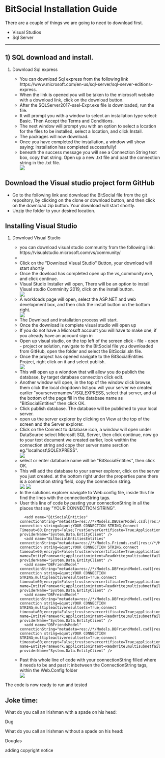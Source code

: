  
 <h1>BitSocial Installation Guide</h1>
<p>There are a couple of things we are going to need to download first.</p>
<ul>
<li>Visual Studios</li>
<li>Sql Server</li>
</ul>
<hr/>
<h2>1) SQL download and install.</h2>
<ol>
<li>Download Sql express</li>
<ul>
<li>You can download Sql express from the following link https://www.microsoft.com/en-us/sql-server/sql-server-editions-express.</li>
<li>When the link is opened you will be taken to the microsoft website with a download link, click on the download button.</li>

<li>After the SQLServer2017-ssel-Expr.exe file is downloaded, run the file.</li>
<li> It will prompt you with a window to select an installation type select: Basic. Then Accept the Terms and Conditions.</li>
<li>The next window will prompt you with an option to select a location for the files to be installed, select a location, and click Install.</li>
<li>The packages will now download.</li>
<li>Once you have completed the installation, a window will show saying: Installation has completed successfully!</li>
<li>beneath the success message you will see a Connection String text box, copy that string. Open up a new .txt file and past the connection string in the .txt file.</li>
<img src="Images/connstring.PNG">
</ul>
</ol>
<h2>Download the Visual studio project form GitHub</h2>
<ul>
<li>Go to the following link and download the BitSocial file from the git repository, by clicking on the clone or download button,
 and then click on the download zip button. Your download will start shortly.
</li>
<li>Unzip the folder to your desired location.</li> 
</ul>
<h2>Installing Visual Studio</h2>
<ol>
<li>Download Visual Studio</li>
<ul>
<li>you can download visual studio community from the following link: https://visualstudio.microsoft.com/vs/community/<li/>
<li>Click on the "Download Visual Studio" Button, your download will start shortly</li>
<li>Once the dowload has completed open up the vs_community.exe, and click continue.</li>
<li>Visual Studio Installer will open, There will be an option to install Visual studio Comminity 2019, click on the install button.</li>
 <img src="Images/web.PNG">
<li>A workloads page will open, select the ASP.NET and web development box, and then click the install button on the bottom right.</li>
 <img src="Images/connstring.PNG">
<li>The Download and installation process will start.</li>
<li>Once the download is complete visual studio will open up</li>
<li> If you do not have a Microsoft account you will have to make one, if you already have an account sign in</li>
<li>Open up visual studio, on the top left of the screen click - file - open - project or solution, navigate to the BitSocial file you downloaded from GitHub, open the folder and select the BitSocial.sln file.</li>
<li>Once the project has opened navigate to the BitSocialEntities Project, right click on it and select publish.</li>
 <img src="Images/bit.PNG">
<li>This will open up a wiondow that will allow you do publich the database, by target database connection click edit.</li>
<li> Another window will open, in the top of the window click browse, them click the local dropdown list.you will your server we created earlier "yourservernamew"/SQLEXPRESS, select that server, and at the bottom of the page fill in the database name as "BitSocialEntities" then click OK.</li>
<li>Click publish database. The database will be published to your local server.</li>
<li>open us the server explorer by clicking on  View at the top of the screen and the Server explorer.</li>
<li>Click on the Connect to database icon, a window will open under DataSource select Microsift SQL Server, then click continue, now go to your text document we created earlier, look weithin the connection string and copy ther server name serction eg."localhost\SQLEXPRESS".</li>
 <img src="Images/DTB.PNG">
<li> select or enter database name will be "BitSocialEntities", then click OK.</li>
<li>This will add the database to your server explorer, click on the server you just created. at the bottom right under the properties pane there is a connection string field, copy the connection string.</li>
 <img src="Images/srv.PNG">
 <img src="Images/conn.PNG">
<li>In the solutions explorer navigate to Web.config file, inside this file find the lines with the connectionString tags.</li>
<li>User this line of code by pasting your connectionString in all the places that say "YOUR CONNECTION STRING".</li>

  ```
    <add name="BitSocialEntities" connectionString="metadata=res://*/Models.DBUserModel.csdl|res://*/Models.DBUserModel.ssdl|res://*/Models.DBUserModel.msl;provider=System.Data.SqlClient;provider connection string=&quot;YOUR CONNECTION STRING;Connect Timeout=60;Encrypt=False;TrustServerCertificate=True;ApplicationIntent=ReadWrite;MultiSubnetFailover=False;App=EntityFramework&quot;" providerName="System.Data.EntityClient" />
    <add name="BitSocialEntitiesEntities" connectionString="metadata=res://*/Models.Friends.csdl|res://*/Models.Friends.ssdl|res://*/Models.Friends.msl;provider=System.Data.SqlClient;provider connection string=&quot;YOUR CONNECTION STRING;connect timeout=60;encrypt=False;trustservercertificate=True;application name=EntityFramework;applicationintent=ReadWrite;multisubnetfailover=False;MultipleActiveResultSets=True&quot;" providerName="System.Data.EntityClient" />
    <add name="DBFriendModel" connectionString="metadata=res://*/Models.DBFreindModel.csdl|res://*/Models.DBFreindModel.ssdl|res://*/Models.DBFreindModel.msl;provider=System.Data.SqlClient;provider connection string=&quot;YOUR CONNECTION STRING;multipleactiveresultsets=True;connect timeout=60;encrypt=False;trustservercertificate=True;application name=EntityFramework;applicationintent=ReadWrite;multisubnetfailover=False&quot;" providerName="System.Data.EntityClient" />
    <add name="DBFreindModel" connectionString="metadata=res://*/Models.DBFreindModel.csdl|res://*/Models.DBFreindModel.ssdl|res://*/Models.DBFreindModel.msl;provider=System.Data.SqlClient;provider connection string=&quot;YOUR CONNECTION STRING;multipleactiveresultsets=True;connect timeout=60;encrypt=False;trustservercertificate=True;application name=EntityFramework;applicationintent=ReadWrite;multisubnetfailover=False&quot;" providerName="System.Data.EntityClient" />
    <add name="DBFriendsModel" connectionString="metadata=res://*/Models.DBFriendModel.csdl|res://*/Models.DBFriendModel.ssdl|res://*/Models.DBFriendModel.msl;provider=System.Data.SqlClient;provider connection string=&quot;YOUR CONNECTION STRING;multipleactiveresultsets=True;connect timeout=60;encrypt=False;trustservercertificate=True;application name=EntityFramework;applicationintent=ReadWrite;multisubnetfailover=False&quot;" providerName="System.Data.EntityClient" />
  ```
<li>Past this whole line of code with your connectionString filled where it needs to be and past it inbetween the ConnectionString tags, within the Web.Config folder</li>
<img src="Images/conns.PNG">
</ul>
</ol>

<p>The code is now ready to run and tested</p>

<h2>Joke time:</h2>
<p>What do you call an Irishman with a spade on his head: </p>
<p> Dug</p>
<p>What do you call an Irishman without a spade on his head: </p>
<p> Douglas</p>

<p>adding copyright notice</p>